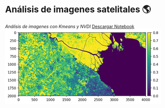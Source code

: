 # Análisis de imagenes satelitales 🌎

_Análisis de imagenes con Kmeans y NVDI_
[Descargar Notebook](https://raw.githubusercontent.com/riverofacundo/Traditional-machine-learning/main/Teledeteccion/Teledeteccion.ipynb)
![Alt text](https://raw.githubusercontent.com/riverofacundo/Traditional-machine-learning/main/Teledeteccion/Sat.png "Hola")

